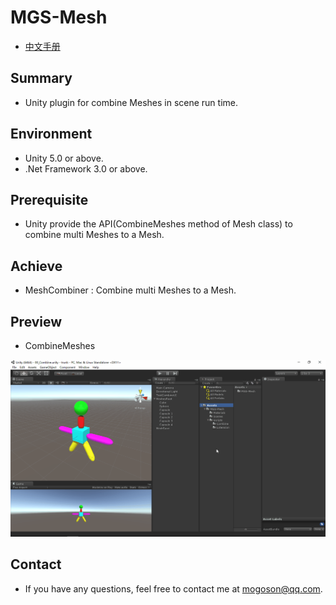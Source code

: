 ﻿# MGS-Mesh
- [中文手册](./README_ZH.md)

## Summary
- Unity plugin for combine Meshes in scene run time.

## Environment
- Unity 5.0 or above.
- .Net Framework 3.0 or above.

## Prerequisite
- Unity provide the API(CombineMeshes method of Mesh class) to combine multi Meshes to a Mesh.

## Achieve
- MeshCombiner : Combine multi Meshes to a Mesh.

## Preview
- CombineMeshes

![CombineMeshes](./Attachments/README_Image/CombineMeshes.gif)

## Contact
- If you have any questions, feel free to contact me at mogoson@qq.com.
